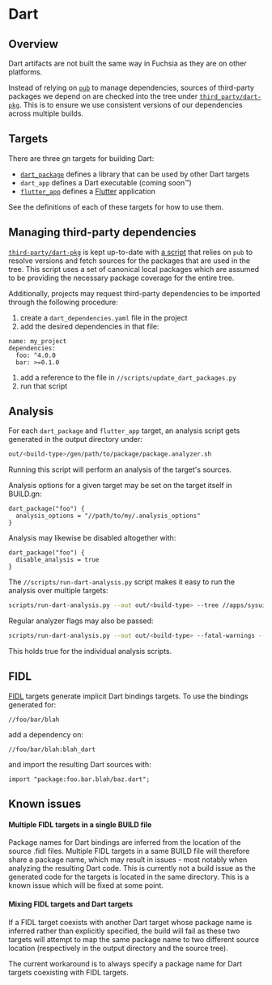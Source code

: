 Dart
====


## Overview

Dart artifacts are not built the same way in Fuchsia as they are on other
platforms.

Instead of relying on
[`pub`](https://www.dartlang.org/tools/pub/get-started) to manage dependencies,
sources of third-party packages we depend on are checked into the tree under
[`third_party/dart-pkg`](https://fuchsia.googlesource.com/third_party/dart-pkg/+/master).
This is to ensure we use consistent versions of our dependencies across multiple
builds.


## Targets

There are three gn targets for building Dart:
- [`dart_package`](https://fuchsia.googlesource.com/build/+/master/dart/dart_package.gni)
  defines a library that can be used by other Dart targets
- `dart_app` defines a Dart executable (coming soon™)
- [`flutter_app`](https://github.com/flutter/engine/blob/master/build/flutter_app.gni)
  defines a [Flutter](https://flutter.io/) application

See the definitions of each of these targets for how to use them.


## Managing third-party dependencies

[`third-party/dart-pkg`](https://fuchsia.googlesource.com/third_party/dart-pkg/+/master)
is kept up-to-date with
[a script](https://fuchsia.googlesource.com/scripts/+/master/update_dart_packages.py)
that relies on `pub` to resolve versions and fetch sources for the packages that
are used in the tree.
This script uses a set of canonical local packages which are assumed to be
providing the necessary package coverage for the entire tree.

Additionally, projects may request third-party dependencies to be imported
through the following procedure:
1. create a `dart_dependencies.yaml` file in the project
1. add the desired dependencies in that file:
```
name: my_project
dependencies:
  foo: ^4.0.0
  bar: >=0.1.0
```
1. add a reference to the file in `//scripts/update_dart_packages.py`
1. run that script


## Analysis

For each `dart_package` and `flutter_app` target, an analysis script gets
generated in the output directory under:
```sh
out/<build-type>/gen/path/to/package/package.analyzer.sh
```
Running this script will perform an analysis of the target's sources.

Analysis options for a given target may be set on the target itself in BUILD.gn:
```
dart_package("foo") {
  analysis_options = "//path/to/my/.analysis_options"
}
```

Analysis may likewise be disabled altogether with:
```
dart_package("foo") {
  disable_analysis = true
}
```

The `//scripts/run-dart-analysis.py` script makes it easy to run the analysis over
multiple targets:
```sh
scripts/run-dart-analysis.py --out out/<build-type> --tree //apps/sysui/*
```

Regular analyzer flags may also be passed:
```sh
scripts/run-dart-analysis.py --out out/<build-type> --fatal-warnings --lints
```
This holds true for the individual analysis scripts.


## FIDL

[FIDL](https://fuchsia.googlesource.com/fidl/+/master/fidl.gni) targets generate
implicit Dart bindings targets. To use the bindings generated for:
```
//foo/bar/blah
```
add a dependency on:
```
//foo/bar/blah:blah_dart
```
and import the resulting Dart sources with:
```
import "package:foo.bar.blah/baz.dart";
```


## Known issues

#### Multiple FIDL targets in a single BUILD file

Package names for Dart bindings are inferred from the location of the source
.fidl files. Multiple FIDL targets in a same BUILD file will therefore share a
package name, which may result in issues - most notably when analyzing the
resulting Dart code. This is currently not a build issue as the generated code
for the targets is located in the same directory. This is a known issue which
will be fixed at some point.

#### Mixing FIDL targets and Dart targets

If a FIDL target coexists with another Dart target whose package name
is inferred rather than explicitly specified, the build will fail as these two
targets will attempt to map the same package name to two different source
location (respectively in the output directory and the source tree).

The current workaround is to always specify a package name for Dart targets
coexisting with FIDL targets.
